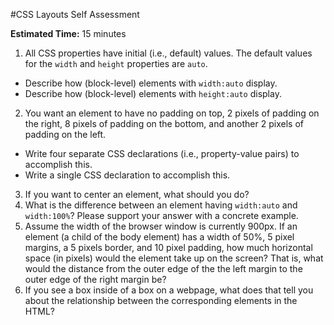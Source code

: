 #CSS Layouts Self Assessment

**Estimated Time:** 15 minutes

1. All CSS properties have initial (i.e., default) values. The default values for the `width` and `height` properties are `auto`.
  * Describe how (block-level) elements with `width:auto` display.
  * Describe how (block-level) elements with `height:auto` display.
2. You want an element to have no padding on top, 2 pixels of padding on the right, 8 pixels of padding on the bottom, and another 2 pixels of padding on the left.
  * Write four separate CSS declarations (i.e., property-value pairs) to accomplish this.
  * Write a single CSS declaration to accomplish this.
3. If you want to center an element, what should you do?
4. What is the difference between an element having `width:auto` and `width:100%`? Please support your answer with a concrete example.
5. Assume the width of the browser window is currently 900px. If an element (a child of the body element) has a width of 50%, 5 pixel margins, a 5 pixels border, and 10 pixel padding, how much horizontal space (in pixels) would the element take up on the screen? That is, what would the distance from the outer edge of the the left margin to the outer edge of the right margin be?
6. If you see a box inside of a box on a webpage, what does that tell you about the relationship between the corresponding elements in the HTML?
